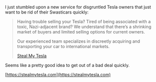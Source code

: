 I just stumbled upon a new service for disgruntled Tesla owners that just want to be rid of their Swasticars quickly:

> Having trouble selling your Tesla? Tired of being associated with a toxic, Nazi-adjacent brand? We understand that there’s a shrinking market of buyers and limited selling options for current owners.
> 
> Our experienced team specializes in discreetly acquiring and transporting your car to international markets.
> 
> [Steal My Tesla](https://stealmytesla.com)

Seems like a pretty good idea to get out of a bad deal quickly.

[https://stealmytesla.com](https://stealmytesla.com)